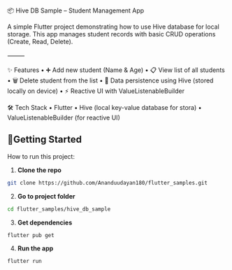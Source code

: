 📦 Hive DB Sample – Student Management App

A simple Flutter project demonstrating how to use Hive database for local storage.
This app manages student records with basic CRUD operations (Create, Read, Delete).

⸻

✨ Features
 • ➕ Add new student (Name & Age)
 • 📋 View list of all students
 • 🗑️ Delete student from the list
 • 💾 Data persistence using Hive (stored locally on device)
 • ⚡️ Reactive UI with ValueListenableBuilder

 🛠️ Tech Stack
 • Flutter
 • Hive (local key-value database for stora)
 • ValueListenableBuilder (for reactive UI)

 ## 🚀Getting Started

How to run this project:

1. **Clone the repo**
```bash
git clone https://github.com/Ananduudayan180/flutter_samples.git
```

2. **Go to project folder**
```bash
cd flutter_samples/hive_db_sample
```

3. **Get dependencies**
```bash
flutter pub get
```

4. **Run the app**
```bash
flutter run
```
